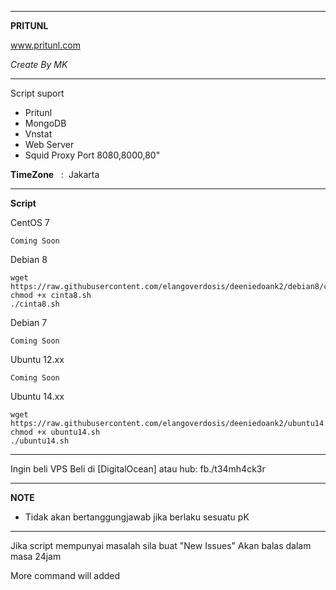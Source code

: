 ______________________________________________
**PRITUNL** 

www.pritunl.com

_Create By MK_
_______________________________________________
Script suport
- Pritunl
- MongoDB
- Vnstat
- Web Server
- Squid Proxy Port 8080,8000,80"

**TimeZone**   :  Jakarta

_________________________________________________
**Script**

CentOS 7
```
Coming Soon
```

Debian 8
```
wget https://raw.githubusercontent.com/elangoverdosis/deeniedoank2/debian8/cinta8.sh
chmod +x cinta8.sh
./cinta8.sh
```
Debian 7
```
Coming Soon
```

Ubuntu 12.xx
```
Coming Soon
```

Ubuntu 14.xx
```
wget https://raw.githubusercontent.com/elangoverdosis/deeniedoank2/ubuntu14.sh
chmod +x ubuntu14.sh
./ubuntu14.sh
```
__________________________________________________

Ingin beli VPS
Beli di [DigitalOcean] atau hub: fb./t34mh4ck3r

__________________________________________________
**NOTE**

 - Tidak akan bertanggungjawab jika berlaku sesuatu pK
___________________________________________________

Jika script mempunyai masalah sila buat "New Issues"
Akan balas dalam masa 24jam

More command will added
